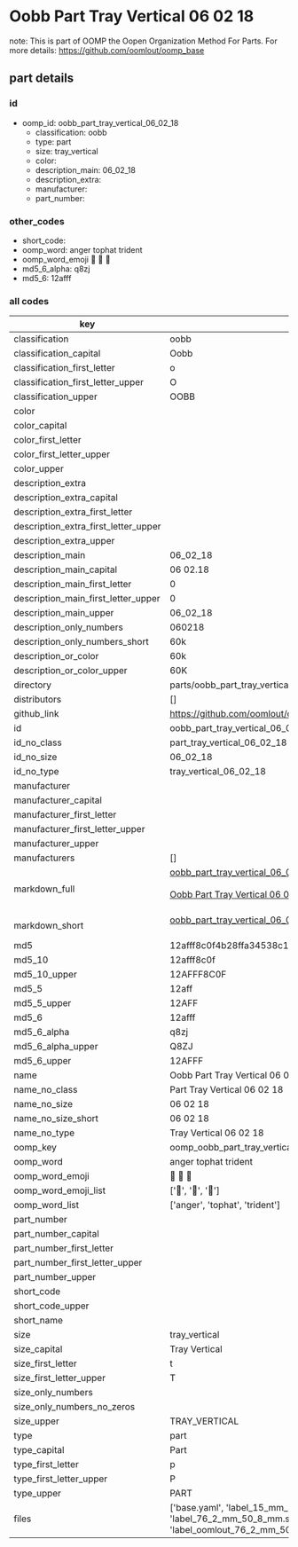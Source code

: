# Oobb Part Tray Vertical 06 02 18  

note: This is part of OOMP the Oopen Organization Method For Parts. For more details: https://github.com/oomlout/oomp_base

##  part details





### id
* oomp_id: oobb_part_tray_vertical_06_02_18
  * classification: oobb
  * type: part
  * size: tray_vertical
  * color: 
  * description_main: 06_02_18
  * description_extra: 
  * manufacturer: 
  * part_number: 

### other_codes
* short_code: 
* oomp_word: anger tophat trident
* oomp_word_emoji :anger: :tophat: :trident:
* md5_6_alpha: q8zj
* md5_6: 12afff

### all codes 
| key | value |  
| --- | --- |  
| classification | oobb |  
| classification_capital | Oobb |  
| classification_first_letter | o |  
| classification_first_letter_upper | O |  
| classification_upper | OOBB |  
| color |  |  
| color_capital |  |  
| color_first_letter |  |  
| color_first_letter_upper |  |  
| color_upper |  |  
| description_extra |  |  
| description_extra_capital |  |  
| description_extra_first_letter |  |  
| description_extra_first_letter_upper |  |  
| description_extra_upper |  |  
| description_main | 06_02_18 |  
| description_main_capital | 06 02.18 |  
| description_main_first_letter | 0 |  
| description_main_first_letter_upper | 0 |  
| description_main_upper | 06_02_18 |  
| description_only_numbers | 060218 |  
| description_only_numbers_short | 60k |  
| description_or_color | 60k |  
| description_or_color_upper | 60K |  
| directory | parts/oobb_part_tray_vertical_06_02_18 |  
| distributors | [] |  
| github_link | https://github.com/oomlout/oomlout_oomp_part_src/tree/main/parts/oobb_part_tray_vertical_06_02_18/working |  
| id | oobb_part_tray_vertical_06_02_18 |  
| id_no_class | part_tray_vertical_06_02_18 |  
| id_no_size | 06_02_18 |  
| id_no_type | tray_vertical_06_02_18 |  
| manufacturer |  |  
| manufacturer_capital |  |  
| manufacturer_first_letter |  |  
| manufacturer_first_letter_upper |  |  
| manufacturer_upper |  |  
| manufacturers | [] |  
| markdown_full | [oobb_part_tray_vertical_06_02_18](https://github.com/oomlout/oomlout_oomp_part_src/tree/main/parts/oobb_part_tray_vertical_06_02_18/working)<br>[](https://github.com/oomlout/oomlout_oomp_part_src/tree/main/parts/oobb_part_tray_vertical_06_02_18/working)<br>[Oobb Part Tray Vertical 06 02 18](https://github.com/oomlout/oomlout_oomp_part_src/tree/main/parts/oobb_part_tray_vertical_06_02_18/working)<br><br> |  
| markdown_short | [oobb_part_tray_vertical_06_02_18](https://github.com/oomlout/oomlout_oomp_part_src/tree/main/parts/oobb_part_tray_vertical_06_02_18/working)<br><br> |  
| md5 | 12afff8c0f4b28ffa34538c1c70a1814 |  
| md5_10 | 12afff8c0f |  
| md5_10_upper | 12AFFF8C0F |  
| md5_5 | 12aff |  
| md5_5_upper | 12AFF |  
| md5_6 | 12afff |  
| md5_6_alpha | q8zj |  
| md5_6_alpha_upper | Q8ZJ |  
| md5_6_upper | 12AFFF |  
| name | Oobb Part Tray Vertical 06 02 18 |  
| name_no_class | Part Tray Vertical 06 02 18 |  
| name_no_size | 06 02 18 |  
| name_no_size_short | 06 02 18 |  
| name_no_type | Tray Vertical 06 02 18 |  
| oomp_key | oomp_oobb_part_tray_vertical_06_02_18 |  
| oomp_word | anger tophat trident |  
| oomp_word_emoji | :anger: :tophat: :trident: |  
| oomp_word_emoji_list | [':anger:', ':tophat:', ':trident:'] |  
| oomp_word_list | ['anger', 'tophat', 'trident'] |  
| part_number |  |  
| part_number_capital |  |  
| part_number_first_letter |  |  
| part_number_first_letter_upper |  |  
| part_number_upper |  |  
| short_code |  |  
| short_code_upper |  |  
| short_name |  |  
| size | tray_vertical |  
| size_capital | Tray Vertical |  
| size_first_letter | t |  
| size_first_letter_upper | T |  
| size_only_numbers |  |  
| size_only_numbers_no_zeros |  |  
| size_upper | TRAY_VERTICAL |  
| type | part |  
| type_capital | Part |  
| type_first_letter | p |  
| type_first_letter_upper | P |  
| type_upper | PART |  
| files | ['base.yaml', 'label_15_mm_30_mm.pdf', 'label_15_mm_30_mm.svg', 'label_76_2_mm_50_8_mm.pdf', 'label_76_2_mm_50_8_mm.svg', 'label_oomlout_76_2_mm_50_8_mm.pdf', 'label_oomlout_76_2_mm_50_8_mm.svg', 'readme.md', 'working.json', 'working.yaml'] |  
